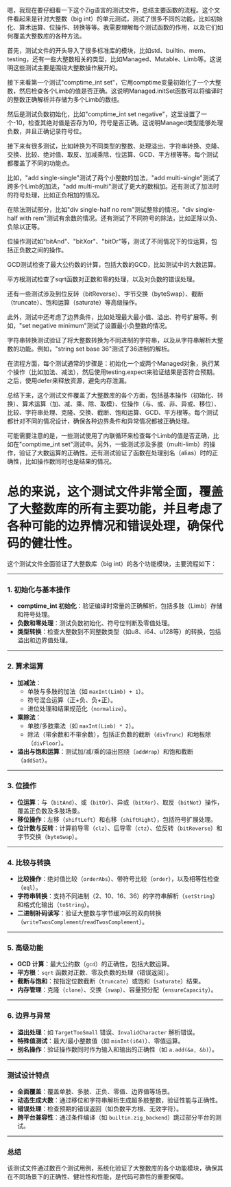 嗯，我现在要仔细看一下这个Zig语言的测试文件，总结主要函数的流程。这个文件看起来是针对大整数（big int）的单元测试，测试了很多不同的功能，比如初始化、算术运算、位操作、转换等等。我需要理解每个测试函数的作用，以及它们如何覆盖大整数库的各种方法。

首先，测试文件的开头导入了很多标准库的模块，比如std、builtin、mem、testing，还有一些大整数相关的类型，比如Managed、Mutable、Limb等。这说明这些测试主要是围绕大整数操作展开的。

接下来看第一个测试"comptime_int set"，它用comptime变量初始化了一个大整数，然后检查各个Limb的值是否正确。这说明Managed.initSet函数可以将编译时的整数正确解析并存储为多个Limb的数组。

然后是测试负数初始化，比如"comptime_int set negative"，这里设置了一个-10，检查其绝对值是否存为10，符号是否正确。这说明Managed类型能够处理负数，并且正确记录符号位。

接下来有很多测试，比如转换为不同类型的整数、处理溢出、字符串转换、克隆、交换、比较、绝对值、取反、加减乘除、位运算、GCD、平方根等等。每个测试都覆盖了不同的功能点。

比如，"add single-single"测试了两个小整数的加法，"add multi-single"测试了跨多个Limb的加法，"add multi-multi"测试了更大的数相加。还有测试了加法时的符号处理，比如正负相加的情况。

在除法测试部分，比如"div single-half no rem"测试整除的情况，"div single-half with rem"测试有余数的情况。还有测试了不同符号的除法，比如正除以负、负除以正等。

位操作测试如"bitAnd"、"bitXor"、"bitOr"等，测试了不同情况下的位运算，包括正负数之间的操作。

GCD测试检查了最大公约数的计算，包括大数的GCD，比如测试中的大数运算。

平方根测试检查了sqrt函数对正数和零的处理，以及对负数的错误处理。

还有一些测试涉及到位反转（bitReverse）、字节交换（byteSwap）、截断（truncate）、饱和运算（saturate）等高级操作。

此外，测试中还考虑了边界条件，比如处理最大最小值、溢出、符号扩展等。例如，"set negative minimum"测试了设置最小负整数的情况。

字符串转换测试验证了将大整数转换为不同进制的字符串，以及从字符串解析大整数的功能。例如，"string set base 36"测试了36进制的解析。

在流程方面，每个测试通常的步骤是：初始化一个或两个Managed对象，执行某个操作（比如加法、减法），然后使用testing.expect来验证结果是否符合预期。之后，使用defer来释放资源，避免内存泄漏。

总结下来，这个测试文件覆盖了大整数库的各个方面，包括基本操作（初始化、转换）、算术运算（加、减、乘、除、取模）、位操作（与、或、非、异或、移位）、比较、字符串处理、克隆、交换、截断、饱和运算、GCD、平方根等。每个测试都针对不同的情况设计，确保各种边界条件和异常情况都被正确处理。

可能需要注意的是，一些测试使用了内联循环来检查每个Limb的值是否正确，比如在"comptime_int set"测试中。另外，一些测试涉及多肢（multi-limb）的操作，验证了大数运算的正确性。还有测试验证了函数在处理别名（alias）时的正确性，比如操作数同时也是结果的情况。

总的来说，这个测试文件非常全面，覆盖了大整数库的所有主要功能，并且考虑了各种可能的边界情况和错误处理，确保代码的健壮性。
================================================
这个测试文件全面验证了大整数库（big int）的各个功能模块，主要流程如下：

---

### **1. 初始化与基本操作**
- **comptime_int 初始化**：验证编译时常量的正确解析，包括多肢（Limb）存储和符号处理。
- **负数和零处理**：测试负数初始化、符号位判断及零值处理。
- **类型转换**：检查大整数到不同整数类型（如u8、i64、u128等）的转换，包括溢出和边界值处理。

---

### **2. 算术运算**
- **加减法**：
  - 单肢与多肢的加法（如 `maxInt(Limb) + 1`）。
  - 符号混合运算（正+负、负+正）。
  - 进位处理和结果规范化（`normalize`）。
- **乘除法**：
  - 单肢/多肢乘法（如 `maxInt(Limb) * 2`）。
  - 除法（带余数和不带余数），包括正负数的截断（`divTrunc`）和地板除（`divFloor`）。
- **溢出与饱和运算**：测试加/减/乘的溢出回绕（`addWrap`）和饱和截断（`addSat`）。

---

### **3. 位操作**
- **位运算**：与（`bitAnd`）、或（`bitOr`）、异或（`bitXor`）、取反（`bitNot`）操作，覆盖正负数及多肢场景。
- **移位操作**：左移（`shiftLeft`）和右移（`shiftRight`），包括符号扩展处理。
- **位计数与反转**：计算前导零（`clz`）、后导零（`ctz`）、位反转（`bitReverse`）和字节交换（`byteSwap`）。

---

### **4. 比较与转换**
- **比较操作**：绝对值比较（`orderAbs`）、带符号比较（`order`），以及相等性检查（`eql`）。
- **字符串转换**：支持不同进制（2、10、16、36）的字符串解析（`setString`）和格式化输出（`toString`）。
- **二进制补码读写**：验证大整数与字节缓冲区的双向转换（`writeTwosComplement`/`readTwosComplement`）。

---

### **5. 高级功能**
- **GCD 计算**：最大公约数（`gcd`）的正确性，包括大数运算。
- **平方根**：`sqrt` 函数对正数、零及负数的处理（错误返回）。
- **截断与饱和**：按指定位数截断（`truncate`）或饱和（`saturate`）结果。
- **内存管理**：克隆（`clone`）、交换（`swap`）、容量预分配（`ensureCapacity`）。

---

### **6. 边界与异常**
- **溢出处理**：如 `TargetTooSmall` 错误、`InvalidCharacter` 解析错误。
- **特殊值测试**：最大/最小整数值（如 `minInt(i64)`）、零值运算。
- **别名操作**：验证操作数同时作为输入和输出的正确性（如 `a.add(&a, &b)`）。

---

### **测试设计特点**
- **全面覆盖**：覆盖单肢、多肢、正负、零值、边界值等场景。
- **动态生成大数**：通过移位和字符串解析生成超多肢整数，验证性能与正确性。
- **错误处理**：检查预期的错误返回（如负数平方根、无效字符）。
- **跨平台兼容性**：通过条件编译（如 `builtin.zig_backend`）跳过部分平台的测试。

---

### **总结**
该测试文件通过数百个测试用例，系统化验证了大整数库的各个功能模块，确保其在不同场景下的正确性、健壮性和性能，是代码可靠性的重要保障。